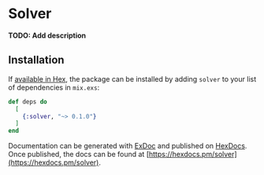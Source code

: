 # Solver

**TODO: Add description**

## Installation

If [available in Hex](https://hex.pm/docs/publish), the package can be installed
by adding `solver` to your list of dependencies in `mix.exs`:

```elixir
def deps do
  [
    {:solver, "~> 0.1.0"}
  ]
end
```

Documentation can be generated with [ExDoc](https://github.com/elixir-lang/ex_doc)
and published on [HexDocs](https://hexdocs.pm). Once published, the docs can
be found at [https://hexdocs.pm/solver](https://hexdocs.pm/solver).


